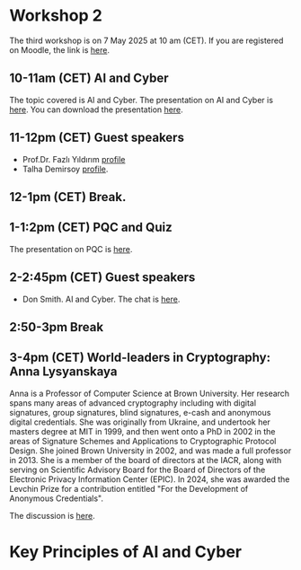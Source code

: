 # Workshop 2

The third workshop is on 7 May 2025 at 10 am (CET). If you are registered on Moodle, the link is [here](https://moodlecommunity.napier.ac.uk/course/view.php?id=960).

## 10-11am (CET) AI and Cyber

The topic covered is AI and Cyber. The presentation on AI and Cyber is [here](https://www.youtube.com/watch?v=k20AD736OAs). You can download the presentation [here](https://asecuritysite.com/workshop_03_ai.pdf).

## 11-12pm (CET) Guest speakers

* Prof.Dr. Fazlı Yıldırım [profile](https://www.linkedin.com/in/fazl%C4%B1-y%C4%B1ld%C4%B1r%C4%B1m-07961140/)
* Talha Demirsoy [profile](https://www.linkedin.com/in/talha-demirsoy/).
 
## 12-1pm (CET) Break.

## 1-1:2pm (CET) PQC and Quiz
The presentation on PQC is [here](https://www.youtube.com/watch?v=GWlJIHZaXGw).

## 2-2:45pm (CET) Guest speakers

* Don Smith. AI and Cyber. The chat is [here](https://www.youtube.com/watch?v=zGkOT-bkkuo).

## 2:50-3pm Break
 
## 3-4pm (CET) World-leaders in Cryptography: Anna Lysyanskaya
Anna is a Professor of Computer Science at Brown University. Her research spans many areas of advanced cryptography including with digital signatures, group signatures, blind signatures, e-cash and anonymous digital credentials. She was originally from Ukraine, and undertook her masters degree at MIT in 1999, and then went onto a PhD in 2002 in the areas of Signature Schemes and Applications to Cryptographic Protocol Design. She joined Brown University in 2002, and was made a full professor in 2013. She is a member of the board of directors at the IACR, along with serving  on Scientific Advisory Board for the Board of Directors of the Electronic Privacy Information Center (EPIC). In 2024, she was awarded the Levchin Prize for a contribution entitled "For the Development of Anonymous Credentials".

The discussion is [here](https://www.youtube.com/watch?v=o6bq-eMgTBI).

# Key Principles of AI and Cyber






